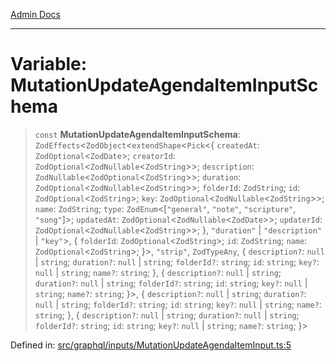 [Admin Docs](/)

***

# Variable: MutationUpdateAgendaItemInputSchema

> `const` **MutationUpdateAgendaItemInputSchema**: `ZodEffects`\<`ZodObject`\<`extendShape`\<`Pick`\<\{ `createdAt`: `ZodOptional`\<`ZodDate`\>; `creatorId`: `ZodOptional`\<`ZodNullable`\<`ZodString`\>\>; `description`: `ZodNullable`\<`ZodOptional`\<`ZodString`\>\>; `duration`: `ZodOptional`\<`ZodNullable`\<`ZodString`\>\>; `folderId`: `ZodString`; `id`: `ZodOptional`\<`ZodString`\>; `key`: `ZodOptional`\<`ZodNullable`\<`ZodString`\>\>; `name`: `ZodString`; `type`: `ZodEnum`\<\[`"general"`, `"note"`, `"scripture"`, `"song"`\]\>; `updatedAt`: `ZodOptional`\<`ZodNullable`\<`ZodDate`\>\>; `updaterId`: `ZodOptional`\<`ZodNullable`\<`ZodString`\>\>; \}, `"duration"` \| `"description"` \| `"key"`\>, \{ `folderId`: `ZodOptional`\<`ZodString`\>; `id`: `ZodString`; `name`: `ZodOptional`\<`ZodString`\>; \}\>, `"strip"`, `ZodTypeAny`, \{ `description?`: `null` \| `string`; `duration?`: `null` \| `string`; `folderId?`: `string`; `id`: `string`; `key?`: `null` \| `string`; `name?`: `string`; \}, \{ `description?`: `null` \| `string`; `duration?`: `null` \| `string`; `folderId?`: `string`; `id`: `string`; `key?`: `null` \| `string`; `name?`: `string`; \}\>, \{ `description?`: `null` \| `string`; `duration?`: `null` \| `string`; `folderId?`: `string`; `id`: `string`; `key?`: `null` \| `string`; `name?`: `string`; \}, \{ `description?`: `null` \| `string`; `duration?`: `null` \| `string`; `folderId?`: `string`; `id`: `string`; `key?`: `null` \| `string`; `name?`: `string`; \}\>

Defined in: [src/graphql/inputs/MutationUpdateAgendaItemInput.ts:5](https://github.com/Sourya07/talawa-api/blob/61a1911602b2f0aac7635e08ae2918f4f768e8ff/src/graphql/inputs/MutationUpdateAgendaItemInput.ts#L5)
